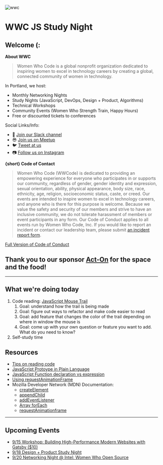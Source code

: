 ![wwc](https://a248.e.akamai.net/secure.meetupstatic.com/photos/event/1/e/5/4/highres_456127764.jpeg)

# WWC JS Study Night

## Welcome (:
**About WWC**
> Women Who Code is a global nonprofit organization dedicated to inspiring women to excel in technology careers by creating a global, connected community of women in technology.

In Portland, we host:
- Monthly Networking Nights
- Study Nights (JavaScript, DevOps, Design + Product, Algorithms)
- Technical Workshops
- Community Events (Women Who Strength Train, Happy Hours)
- Free or discounted tickets to conferences 

Social Links/Info:
- 💬 [Join our Slack channel](https://goo.gl/forms/sBKUgZ9hHnnmWn7z1)
- 😎 [Join us on Meetup](https://www.meetup.com/Women-Who-Code-Portland/)
- 🐦 [Tweet at us](https://twitter.com/WWCodePortland)
- 📷 [Follow us on Instagram](https://www.instagram.com/wwcodeportland/)


**{short} Code of Contact**
> Women Who Code (WWCode) is dedicated to providing an empowering experience for everyone who participates in or supports our community, regardless of gender, gender identity and expression, sexual orientation, ability, physical appearance, body size, race, ethnicity, age, religion, socioeconomic status, caste, or creed. Our events are intended to inspire women to excel in technology careers, and anyone who is there for this purpose is welcome. Because we value the safety and security of our members and strive to have an inclusive community, we do not tolerate harassment of members or event participants in any form. Our Code of Conduct applies to all events run by Women Who Code, Inc. If you would like to report an incident or contact our leadership team, please submit [an incident report form](https://docs.google.com/forms/d/e/1FAIpQLScmJq0Evb0aDbx4flmmZT1xX0GCXj_F--5asjfH7XvkrLo4xA/viewform).

[Full Version of Code of Conduct](https://www.meetup.com/Women-Who-Code-Portland/pages/22236117/Code_of_Conduct/)

## Thank you to our sponsor [Act-On](https://www.act-on.com/) for the space and the food!

----------------

## What we're doing today
1. Code reading: [JavaScript Mouse Trail](https://codepen.io/falldowngoboone/pen/PwzPYv?editors=0010)
    1. Goal: understand how the trail is being made
    1. Goal: figure out ways to refactor and make code easier to read
    1. Goal: add feature that changes the color of the trail depending on where in window the mouse is
    1. Goal: come up with your own question or feature you want to add. What do you need to know?
1. Self-study time

## Resources
- [Tips on reading code](http://bit.ly/js-reading)
- [JavaScript Protoype in Plain Language](http://javascriptissexy.com/javascript-prototype-in-plain-detailed-language/)
- [JavaScript Function declaration vs expression](https://yerevancoder.com/2018-03-04-js-function-declaration-and-function-expression/)
- [Using requestAnimationFrame](https://css-tricks.com/using-requestanimationframe/)
- Mozilla Developer Network (MDN) Documentation:
    - [createElement](https://developer.mozilla.org/en-US/docs/Web/API/Document/createElement)
    - [appendChild](https://developer.mozilla.org/en-US/docs/Web/API/Node/appendChild)
    - [addEventListener](https://developer.mozilla.org/en-US/docs/Web/API/EventTarget/addEventListener)
    - [Array forEach](https://developer.mozilla.org/en-US/docs/Web/JavaScript/Reference/Global_Objects/Array/forEach)
    - [requestAnimationframe](https://developer.mozilla.org/en-US/docs/Web/API/window/requestAnimationFrame)

---------

## Upcoming Events
- [9/15 Workshop: Building High-Performance Modern Websites with Gatsby ($10)](https://www.meetup.com/Women-Who-Code-Portland/events/254136314/)
- [9/18 Design + Product Study Night](https://www.meetup.com/Women-Who-Code-Portland/events/vchzzpyxmbxb/)
- [9/20 Networking Night @ Intel: Women Who Open Source](https://www.meetup.com/Women-Who-Code-Portland/events/254137763/)
